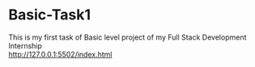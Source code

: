 # Basic-Task1
This is my first task of Basic level project of my Full Stack Development Internship
<br>
 http://127.0.0.1:5502/index.html